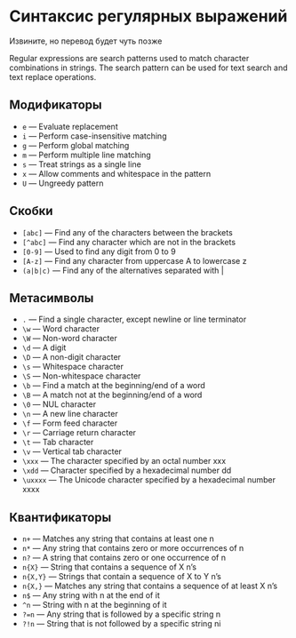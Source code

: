 # Синтаксис регулярных выражений
Извините, но перевод будет чуть позже

Regular expressions are search patterns used to match character combinations in strings. The search pattern can be used for text search and text replace operations.

## Модификаторы
* ```e``` — Evaluate replacement
* ```i``` — Perform case-insensitive matching
* ```g``` — Perform global matching
* ```m``` — Perform multiple line matching
* ```s``` — Treat strings as a single line
* ```x``` — Allow comments and whitespace in the pattern
* ```U``` — Ungreedy pattern

## Скобки
* ```[abc]``` — Find any of the characters between the brackets
* ```[^abc]``` — Find any character which are not in the brackets
* ```[0-9]``` — Used to find any digit from 0 to 9
* ```[A-z]``` — Find any character from uppercase A to lowercase z
* ```(a|b|c)``` — Find any of the alternatives separated with |

## Метасимволы
* ```.``` — Find a single character, except newline or line terminator
* ```\w``` — Word character
* ```\W``` — Non-word character
* ```\d``` — A digit
* ```\D``` — A non-digit character
* ```\s``` — Whitespace character
* ```\S``` — Non-whitespace character
* ```\b``` — Find a match at the beginning/end of a word
* ```\B``` — A match not at the beginning/end of a word
* ```\0``` — NUL character
* ```\n``` — A new line character
* ```\f``` — Form feed character
* ```\r``` — Carriage return character
* ```\t``` — Tab character
* ```\v``` — Vertical tab character
* ```\xxx``` — The character specified by an octal number xxx
* ```\xdd``` — Character specified by a hexadecimal number dd
* ```\uxxxx``` — The Unicode character specified by a hexadecimal number xxxx

## Квантификаторы
* ```n+``` — Matches any string that contains at least one n
* ```n*``` — Any string that contains zero or more occurrences of n
* ```n?``` — A string that contains zero or one occurrence of n
* ```n{X}``` — String that contains a sequence of X n’s
* ```n{X,Y}``` — Strings that contain a sequence of X to Y n’s
* ```n{X,}``` — Matches any string that contains a sequence of at least X n’s
* ```n$``` — Any string with n at the end of it
* ```^n``` — String with n at the beginning of it
* ```?=n``` — Any string that is followed by a specific string n
* ```?!n``` — String that is not followed by a specific string ni
